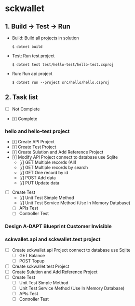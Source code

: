 # sckwallet

## 1. Build -> Test -> Run
* Build: Build all projects in solution 

  `$ dotnet build`
* Test: Run test project
  
  `$ dotnet test test/hello-test/hello-test.csproj`
* Run: Run api project

  `$ dotnet run --project src/hello/hello.csproj`




## 2. Task list

- [ ] Not Complete
- [/] Complete

### hello and hello-test project
- [/] Create API Project
- [/] Create Test Project
- [/] Create Sulution and Add Reference Project
- [/] Modify API Project connect to database use Sqlite
    - [/] GET Multiple records (All)
    - [/] GET Multiple records by search
    - [/] GET One record by id
    - [/] POST Add data 
    - [/] PUT Update data 
- [ ] Create Test
    - [/] Unit Test Simple Method
    - [/] Unit Test Service Method (Use In Memory Database)
    - [ ] APIs Test
    - [ ] Controller Test

### Design A-DAPT Blueprint Customer Invisible

### sckwallet.api and sckwallet.test project
- [ ] Create sckwallet.api Project connect to database use Sqlite
    - [ ] GET Balance
    - [ ] POST Topup
- [ ] Create sckwallet.test Project
- [ ] Create Sulution and Add Reference Project
- [ ] Create Test
    - [ ] Unit Test Simple Method
    - [ ] Unit Test Service Method (Use In Memory Database)
    - [ ] APIs Test
    - [ ] Controller Test
